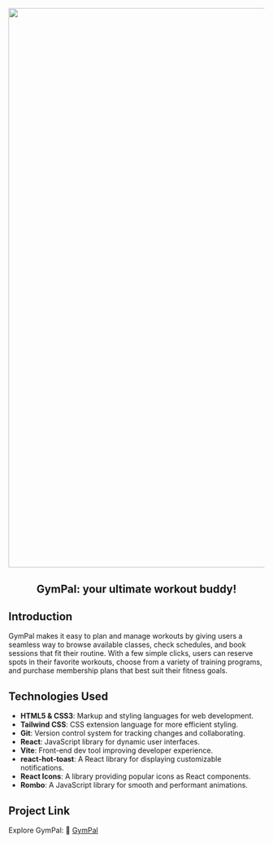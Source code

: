 <h1 align="center">
  <br>
  <img src="https://i.ibb.co/VcFMMrsh/gympal-project.png" alt="GymPal" width="1100">
  <br>
</h1>

<h2 align="center">GymPal: your ultimate workout buddy!</h2> 

## Introduction
GymPal makes it easy to plan and manage workouts by giving users a seamless way to browse available classes, check schedules, and book sessions that fit their routine. With a few simple clicks, users can reserve spots in their favorite workouts, choose from a variety of training programs, and purchase membership plans that best suit their fitness goals.

## Technologies Used
- **HTML5 & CSS3**: Markup and styling languages for web development.
- **Tailwind CSS**: CSS extension language for more efficient styling.
- **Git**: Version control system for tracking changes and collaborating.
- **React**: JavaScript library for dynamic user interfaces.
- **Vite**: Front-end dev tool improving developer experience.
- **react-hot-toast**: A React library for displaying customizable notifications.
- **React Icons**: A library providing popular icons as React components.
- **Rombo**: A JavaScript library for smooth and performant animations.

## Project Link
Explore GymPal: :link: [GymPal](https://gympal-demo.vercel.app/)
